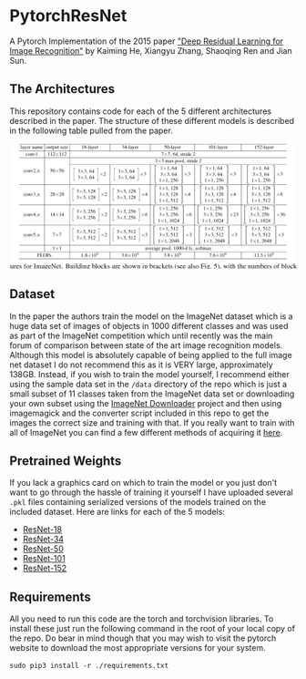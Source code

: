 # PytorchResNet
A Pytorch Implementation of the 2015 paper ["Deep Residual Learning for Image Recognition"](https://arxiv.org/pdf/1512.03385.pdf) by Kaiming He, Xiangyu Zhang, Shaoqing Ren and Jian Sun. 

## The Architectures

This repository contains code for each of the 5 different architectures described in the paper.
The structure of these different models is described in the following table pulled from the paper.

![Resent Models](./resnet.png)

## Dataset

In the paper the authors train the model on the ImageNet dataset which is a huge data set of images of objects in 1000 different classes and was used as part of the ImageNet competition which until recently was the main forum of comparison between state of the art image recognition models.
Although this model is absolutely capable of being applied to the full image net dataset I do not recommend this as it is VERY large, approximately 138GB.
Instead, if you wish to train the model yourself, I recommend either using the sample data set in the `/data` directory of the repo which is just a small subset of 11 classes taken from the ImageNet data set or downloading your own subset using the [ImageNet Downloader](https://github.com/mf1024/ImageNet-Datasets-Downloader) project and then using imagemagick and the converter script included in this repo to get the images the correct size and training with that.
If you really want to train with all of ImageNet you can find a few different methods of acquiring it [here](http://www.cloverio.com/download-imagenet/).

## Pretrained Weights

If you lack a graphics card on which to train the model or you just don't want to go through the hassle of training it yourself I have uploaded several `.pkl` files containing serialized versions of the models trained on the included dataset. Here are links for each of the 5 models:

* [ResNet-18]()
* [ResNet-34]()
* [ResNet-50]()
* [ResNet-101]()
* [ResNet-152]()

## Requirements

All you need to run this code are the torch and torchvision libraries.
To install these just run the following command in the root of your local copy of the repo.
Do bear in mind though that you may wish to visit the pytorch website to download the most appropriate versions for your system.
```
sudo pip3 install -r ./requirements.txt
```
